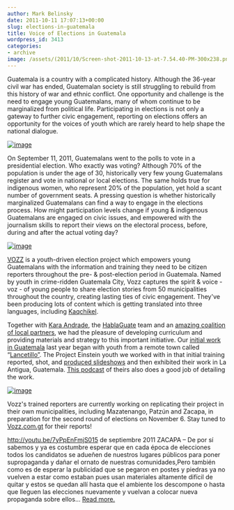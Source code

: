 ```yaml
---
author: Mark Belinsky
date: 2011-10-11 17:07:13+00:00
slug: elections-in-guatemala
title: Voice of Elections in Guatemala
wordpress_id: 3413
categories:
- archive
image: /assets/(2011/10/Screen-shot-2011-10-13-at-7.54.40-PM-300x238.png)
---
```


Guatemala is a country with a complicated history. Although the 36-year civil war has ended, Guatemalan society is still struggling to rebuild from this history of war and ethnic conflict. One opportunity and challenge is the need to engage young Guatemalans, many of whom continue to be marginalized from political life. Participating in elections is not only a gateway to further civic engagement, reporting on elections offers an opportunity for the voices of youth which are rarely heard to help shape the national dialogue.


[![image](/assets/(2011/10/Screen-shot-2011-10-13-at-7.54.40-PM-300x238.png))](https://vozz.com.gt/posts/35-reporteros-de-vozz-salen-al-mundo)


On September 11, 2011, Guatemalans went to the polls to vote in a presidential election. Who exactly was voting? Although 70% of the population is under the age of 30, historically very few young Guatemalans register and vote in national or local elections. The same holds true for indigenous women, who represent 20% of the population, yet hold a scant number of government seats. A pressing question is whether historically marginalized Guatemalans can find a way to engage in the elections process. How might participation levels change if young & indigenous Guatemalans are engaged on civic issues, and empowered with the journalism skills to report their views on the electoral process, before, during and after the actual voting day?

[![image](/assets/(2011/10/vozz-banner_v2-210x300.jpg))](https://en.vozz.com.gt/)

[VOZZ](http://en.vozz.com.gt/) is a youth-driven election project which empowers young Guatemalans with the information and training they need to be citizen reporters throughout the pre- & post-election period in Guatemala. Named by youth in crime-ridden Guatemala City, Vozz captures the spirit & voice - voz - of young people to share election stories from 50 municipalities throughout the country, creating lasting ties of civic engagement. They've been producing lots of content which is getting translated into three languages, including [Kaqchikel](http://ka.vozz.com.gt).

Together with [Kara Andrade](http://karaandrade.com/), the [HablaGuate](http://hablaguate.com/) team and an [amazing coalition of local partners](http://en.vozz.com.gt/pages/38-collaborators), we had the pleasure of developing curriculum and providing materials and strategy to this important initiative. Our [initial work in Guatemala](/archive/introducing-project-einstein-guatemala/) last year began with youth from a remote town called “[Lancetillo”](http://lancetillo.hablaguate.com/). The Project Einstein youth we worked with in that initial training reported, shot, and [produced slideshows](https://secure.flickr.com/photos/digitaldemocracy/sets/72157624024422043/with/4785687266/) and then exhibited their work in La Antigua, Guatemala. [This podcast](http://globalvoicesonline.org/2011/10/01/global-voices-podcast-4-together-we-rise/) of theirs also does a good job of detailing the work.


[![image](/assets/(2011/10/Screen-shot-2011-10-13-at-7.54.07-PM-300x200.png))](https://vozz.com.gt/posts/32-empezamos-con-animo)


Vozz's trained reporters are currently working on replicating their project in their own municipalities, including Mazatenango, Patzún and Zacapa, in preparation for the second round of elections on November 6. Stay tuned to [Vozz.com.gt](http://en.vozz.com.gt) for their reports!

http://youtu.be/7yPpEnFmjS015 de septiembre 2011 ZACAPA – De por sí sabemos y ya es costumbre esperar que en cada época de elecciones todos los candidatos se adueñen de nuestros lugares públicos para poner supropaganda y dañar el ornato de nuestras comunidades,Pero también como es de esperar la publicidad que se pegaron en postes y piedras ya no vuelven a estar como estaban pues usan materiales altamente difícil de quitar y estos se quedan allí hasta que el ambiente los descompone o hasta que lleguen las elecciones nuevamente y vuelvan a colocar nueva propaganda sobre ellos... [Read more.](http://vozz.com.gt/videos/45-basura-electoral)
